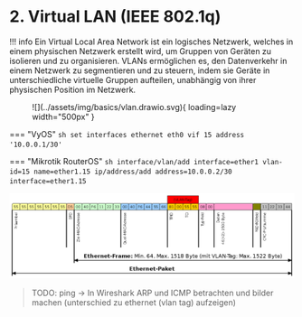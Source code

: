 # 2. Virtual LAN (IEEE 802.1q)

!!! info
    Ein Virtual Local Area Network ist ein logisches Netzwerk, welches in einem physischen Netzwerk erstellt wird, um 
    Gruppen von Geräten zu isolieren und zu organisieren. VLANs ermöglichen es, den Datenverkehr in einem Netzwerk zu 
    segmentieren und zu steuern, indem sie Geräte in unterschiedliche virtuelle Gruppen aufteilen, unabhängig von ihrer
    physischen Position im Netzwerk.

<figure markdown>
  ![](../assets/img/basics/vlan.drawio.svg){ loading=lazy width="500px" }
</figure>

=== "VyOS"
    ```sh
    set interfaces ethernet eth0 vif 15 address '10.0.0.1/30'
    ```

=== "Mikrotik RouterOS"
    ```sh
    interface/vlan/add interface=ether1 vlan-id=15 name=ether1.15
    ip/address/add address=10.0.0.2/30 interface=ether1.15
    ```

![](../assets/img/basics/wikipedia/ieee8021q.png)

> TODO: ping -> In Wireshark ARP und ICMP betrachten und bilder machen (unterschied zu ethernet (vlan tag) aufzeigen)